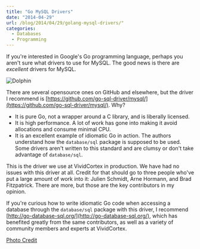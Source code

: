```yaml
---
title: "Go MySQL Drivers"
date: "2014-04-29"
url: /blog/2014/04/29/golang-mysql-drivers/"
categories:
  - Databases
  - Programming
---
```


If you're interested in Google's Go programming language, perhaps you aren't
sure what drivers to use for MySQL. The good news is there are *excellent*
drivers for MySQL.

![Dolphin][1]

There are several opensource ones on GitHub and elsewhere,
but the driver I recommend is
[https://github.com/go-sql-driver/mysql/](https://github.com/go-sql-driver/mysql/).
Why?

* It is pure Go, not a wrapper around a C library, and is liberally licensed.
* It is high performance. A lot of work has gone into making it avoid
  allocations and consume minimal CPU.
* It is an excellent example of idiomatic Go in action. The authors understand
  how the `database/sql` package is supposed to be used. Some drivers aren't
  written to this standard and are clumsy or don't take advantage of
  `database/sql`.

This is the driver we use at VividCortex in production. We have had no issues
with this driver at all. Credit for that should go to three people who've put a
large amount of work into it: Julien Schmidt, Arne Hormann, and Brad
Fitzpatrick. There are more, but those are the key contributors in my opinion.

If you're curious how to write idiomatic Go code when accessing a database
through the `database/sql` package with this driver, I recommend
[http://go-database-sql.org/](http://go-database-sql.org/), which has benefited
greatly from the same contributors, as well as a variety of community members
and experts at VividCortex.

[Photo Credit][2]

[1]: /media/2014/04/dolphin.jpg
[2]: https://www.flickr.com/photos/chrismatos/8125817490/

